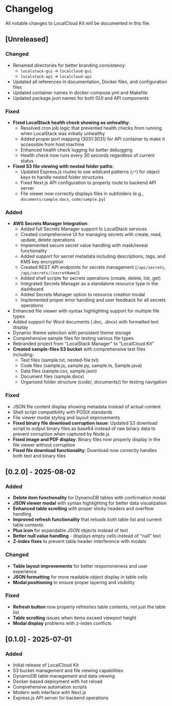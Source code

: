 # Changelog

All notable changes to LocalCloud Kit will be documented in this file.

## [Unreleased]

### Changed

- Renamed directories for better branding consistency:
  - `localstack-gui` → `localcloud-gui`
  - `localstack-api` → `localcloud-api`
- Updated all references in documentation, Docker files, and configuration files
- Updated container names in docker-compose.yml and Makefile
- Updated package.json names for both GUI and API components

### Fixed

- **Fixed LocalStack health check showing as unhealthy**:
  - Resolved cron job logic that prevented health checks from running when LocalStack was initially unhealthy
  - Added proper port mapping (3031:3031) for API container to make it accessible from host machine
  - Enhanced health check logging for better debugging
  - Health check now runs every 30 seconds regardless of current status
- **Fixed S3 file viewing with nested folder paths**:
  - Updated Express.js routes to use wildcard patterns (`/*`) for object keys to handle nested folder structures
  - Fixed Next.js API configuration to properly route to backend API server
  - File viewer now correctly displays files in subfolders (e.g., `documents/sample.docx`, `code/sample.py`)

### Added

- **AWS Secrets Manager Integration**:
  - Added full Secrets Manager support to LocalStack services
  - Created comprehensive UI for managing secrets with create, read, update, delete operations
  - Implemented secure secret value handling with mask/reveal functionality
  - Added support for secret metadata including descriptions, tags, and KMS key encryption
  - Created REST API endpoints for secrets management (`/api/secrets`, `/api/secrets/[secretName]`)
  - Added shell scripts for secrets operations (create, delete, list, get)
  - Integrated Secrets Manager as a standalone resource type in the dashboard
  - Added Secrets Manager option to resource creation modal
  - Implemented proper error handling and user feedback for all secrets operations
- Enhanced file viewer with syntax highlighting support for multiple file types
- Added support for Word documents (.doc, .docx) with formatted text display
- Dynamic theme selection with persistent theme storage
- Comprehensive sample files for testing various file types
- Rebranded project from "LocalStack Manager" to "LocalCloud Kit"
- **Created sample-files S3 bucket** with comprehensive test files including:
  - Text files (sample.txt, nested-file.txt)
  - Code files (sample.js, sample.py, sample.ts, Sample.java)
  - Data files (sample.csv, sample.json)
  - Document files (sample.docx)
  - Organized folder structure (code/, documents/) for testing navigation

### Fixed

- JSON file content display showing metadata instead of actual content
- Shell script compatibility with POSIX standards
- File viewer modal styling and layout improvements
- **Fixed binary file download corruption issue**: Updated S3 download script to output binary files as base64 instead of raw binary data to prevent corruption when captured by Node.js
- **Fixed image and PDF display**: Binary files now properly display in the file viewer without corruption
- **Fixed file download functionality**: Download now correctly handles both text and binary files

## [0.2.0] - 2025-08-02

### Added

- **Delete item functionality** for DynamoDB tables with confirmation modal
- **JSON viewer modal** with syntax highlighting for better data visualization
- **Enhanced table scrolling** with proper sticky headers and overflow handling
- **Improved refresh functionality** that reloads both table list and current table contents
- **Plus icon** for expandable JSON objects instead of text
- **Better null value handling** - displays empty cells instead of "null" text
- **Z-index fixes** to prevent table header interference with modals

### Changed

- **Table layout improvements** for better responsiveness and user experience
- **JSON formatting** for more readable object display in table cells
- **Modal positioning** to ensure proper layering and visibility

### Fixed

- **Refresh button** now properly refreshes table contents, not just the table list
- **Table scrolling** issues when items exceed viewport height
- **Modal display** problems with z-index conflicts

## [0.1.0] - 2025-07-01

### Added

- Initial release of LocalCloud Kit
- S3 bucket management and file viewing capabilities
- DynamoDB table management and data viewing
- Docker-based deployment with hot reload
- Comprehensive automation scripts
- Modern web interface with Next.js
- Express.js API server for backend operations
